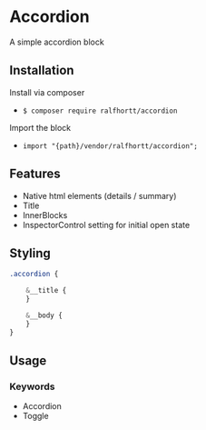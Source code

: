 # Accordion

A simple accordion block

## Installation

Install via composer
- `$ composer require ralfhortt/accordion`

Import the block
- `import "{path}/vendor/ralfhortt/accordion";`

## Features

- Native html elements (details / summary)
- Title
- InnerBlocks
- InspectorControl setting for initial open state

## Styling

```scss
.accordion {

    &__title {
    }

    &__body {
    }
}

```

## Usage

### Keywords

- Accordion
- Toggle
